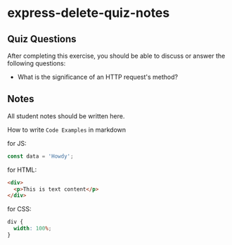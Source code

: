 # express-delete-quiz-notes

## Quiz Questions

After completing this exercise, you should be able to discuss or answer the following questions:

- What is the significance of an HTTP request's method?

## Notes

All student notes should be written here.

How to write `Code Examples` in markdown

for JS:

```javascript
const data = 'Howdy';
```

for HTML:

```html
<div>
  <p>This is text content</p>
</div>
```

for CSS:

```css
div {
  width: 100%;
}
```
